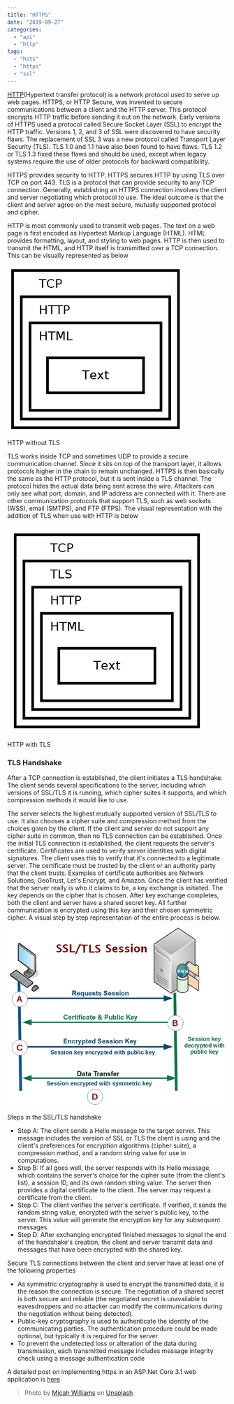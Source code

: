 ```yaml
---
title: "HTTPS"
date: "2019-09-27"
categories: 
  - "api"
  - "http"
tags: 
  - "hsts"
  - "https"
  - "ssl"
---
```


[HTTP](https://pradeeploganathan.com/http/what-is-http2/)(Hypertext transfer protocol) is a network protocol used to serve up web pages. HTTPS, or HTTP Secure, was invented to secure communications between a client and the HTTP server. This protocol encrypts HTTP traffic before sending it out on the network. Early versions of HTTPS used a protocol called Secure Socket Layer (SSL) to encrypt the HTTP traffic. Versions 1, 2, and 3 of SSL were discovered to have security flaws. The replacement of SSL 3 was a new protocol called Transport Layer Security (TLS). TLS 1.0 and 1.1 have also been found to have flaws. TLS 1.2 or TLS 1.3 fixed these flaws and should be used, except when legacy systems require the use of older protocols for backward compatibility.

HTTPS provides security to HTTP. HTTPS secures HTTP by using TLS over TCP on port 443. TLS is a protocol that can provide security to any TCP connection. Generally, establishing an HTTPS connection involves the client and server negotiating which protocol to use. The ideal outcome is that the client and server agree on the most secure, mutually supported protocol and cipher.

HTTP is most commonly used to transmit web pages. The text on a web page is first encoded as Hypertext Markup Language (HTML). HTML provides formatting, layout, and styling to web pages. HTTP is then used to transmit the HTML, and HTTP itself is transmitted over a TCP connection. This can be visually represented as below

![](images/HTTP-without-TLS.png)

HTTP without TLS

TLS works inside TCP and sometimes UDP to provide a secure communication channel. Since it sits on top of the transport layer, it allows protocols higher in the chain to remain unchanged. HTTPS is then basically the same as the HTTP protocol, but it is sent inside a TLS channel. The protocol hides the actual data being sent across the wire. Attackers can only see what port, domain, and IP address are connected with it. There are other communication protocols that support TLS, such as web sockets (WSS), email (SMTPS), and FTP (FTPS). The visual representation with the addition of TLS when use with HTTP is below

![](images/HTTP-with-TLS.png)

HTTP with TLS

### TLS Handshake

After a TCP connection is established, the client initiates a TLS handshake. The client sends several specifications to the server, including which versions of SSL/TLS it is running, which cipher suites it supports, and which compression methods it would like to use.

The server selects the highest mutually supported version of SSL/TLS to use. It also chooses a cipher suite and compression method from the choices given by the client. If the client and server do not support any cipher suite in common, then no TLS connection can be established. Once the initial TLS connection is established, the client requests the server's certificate. Certificates are used to verify server identities with digital signatures. The client uses this to verify that it's connected to a legitimate server. The certificate must be trusted by the client or an authority party that the client trusts. Examples of certificate authorities are Network Solutions, GeoTrust, Let's Encrypt, and Amazon. Once the client has verified that the server really is who it claims to be, a key exchange is initiated. The key depends on the cipher that is chosen. After key exchange completes, both the client and server have a shared secret key. All further communication is encrypted using this key and their chosen symmetric cipher. A visual step by step representation of the entire process is below.

![](images/a1c18992-570f-4f20-abc8-08c860180b9e.png)

Steps in the SSL/TLS handshake

- Step A: The client sends a Hello message to the target server. This message includes the version of SSL or TLS the client is using and the client's preferences for encryption algorithms (cipher suite), a compression method, and a random string value for use in computations.
- Step B: If all goes well, the server responds with its Hello message, which contains the server's choice for the cipher suite (from the client's list), a session ID, and its own random string value. The server then provides a digital certificate to the client. The server may request a certificate from the client.
- Step C: The client verifies the server's certificate. If verified, it sends the random string value, encrypted with the server's public key, to the server. This value will generate the encryption key for any subsequent messages.
- Step D: After exchanging encrypted finished messages to signal the end of the handshake's creation, the client and server transmit data and messages that have been encrypted with the shared key.

Secure TLS connections between the client and server have at least one of the following properties

- As symmetric cryptography is used to encrypt the transmitted data, it is the reason the connection is secure. The negotiation of a shared secret is both secure and reliable (the negotiated secret is unavailable to eavesdroppers and no attacker can modify the communications during the negotiation without being detected).
- Public-key cryptography is used to authenticate the identity of the communicating parties. The authentication procedure could be made optional, but typically it is required for the server.
- To prevent the undetected loss or alteration of the data during transmission, each transmitted message includes message integrity check using a message authentication code

A detailed post on implementing https in an ASP.Net Core 3.1 web application is [here](https://pradeeploganathan.com/aspnetcore/https-in-asp-net-core-31/)

> Photo by [Micah Williams](https://unsplash.com/@mr_williams_photography?utm_source=unsplash&utm_medium=referral&utm_content=creditCopyText) on [Unsplash](https://unsplash.com/s/photos/safe?utm_source=unsplash&utm_medium=referral&utm_content=creditCopyText)
